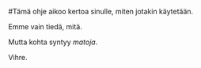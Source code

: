 #Tämä ohje aikoo kertoa sinulle, miten jotakin käytetään.

Emme vain tiedä, mitä.

Mutta kohta syntyy *matoja*.

Vihre.
